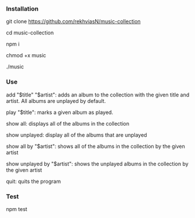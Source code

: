 ### Installation

git clone https://github.com/rekhviasN/music-collection 

cd music-collection

npm i  

chmod +x music 

./music 


### Use

add "$title" "$artist": adds an album to the collection with the given title and artist. All albums are unplayed by default.

play "$title": marks a given album as played.

show all: displays all of the albums in the collection

show unplayed: display all of the albums that are unplayed

show all by "$artist": shows all of the albums in the collection by the given artist

show unplayed by "$artist": shows the unplayed albums in the collection by the given artist

quit: quits the program

### Test

npm test
